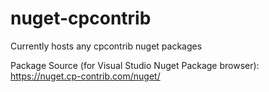 # nuget-cpcontrib

Currently hosts any cpcontrib nuget packages

Package Source (for Visual Studio Nuget Package browser): https://nuget.cp-contrib.com/nuget/
